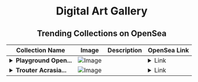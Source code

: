 <div align="center">

# Digital Art Gallery

## Trending Collections on OpenSea

| Collection Name                       | Image                                                                                     | Description                       | OpenSea Link                                                                                          |
|---------------------------------------|-------------------------------------------------------------------------------------------|-----------------------------------|--------------------------------------------------------------------------------------------------------|
| **<details><summary>Playground Open...</summary>Playground Open Ticketing Ecosystem Event 10519</details>** | ![Image](https://i.seadn.io/s/raw/files/ad4b567b5e819f5eb9dc8588aeb6896f.png?w=500&auto=format?w=200&auto=format) |  | <details><summary>Link</summary>[Playground Open Ticketing Ecosystem Event 10519](https://opensea.io/collection/playground-open-ticketing-ecosystem-event-10519)</details> |
| **<details><summary>Trouter Acrasia...</summary>Trouter Acrasiales Tejano</details>** | ![Image](https://i.seadn.io/s/raw/files/626f11125afc90e27e7feb988c493a92.png?w=500&auto=format?w=200&auto=format) |  | <details><summary>Link</summary>[Trouter Acrasiales Tejano](https://opensea.io/collection/trouter-acrasiales-tejano)</details> |

</div>